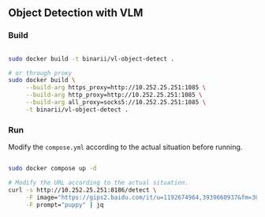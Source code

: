 ## Object Detection with VLM

### Build
```bash

sudo docker build -t binarii/vl-object-detect .

# or through proxy
sudo docker build \
     --build-arg https_proxy=http://10.252.25.251:1085 \
     --build-arg http_proxy=http://10.252.25.251:1085 \
     --build-arg all_proxy=socks5://10.252.25.251:1085 \
     -t binarii/vl-object-detect .

```

### Run

Modify the `compose.yml` according to the actual situation before running.

```bash

sudo docker compose up -d

# Modify the URL according to the actual situation.
curl -s http://10.252.25.251:8186/detect \
     -F image="https://gips2.baidu.com/it/u=1192674964,3939660937&fm=3028&app=3028&f=JPEG&fmt=auto?w=1280&h=960" \
     -F prompt="puppy" | jq

```
